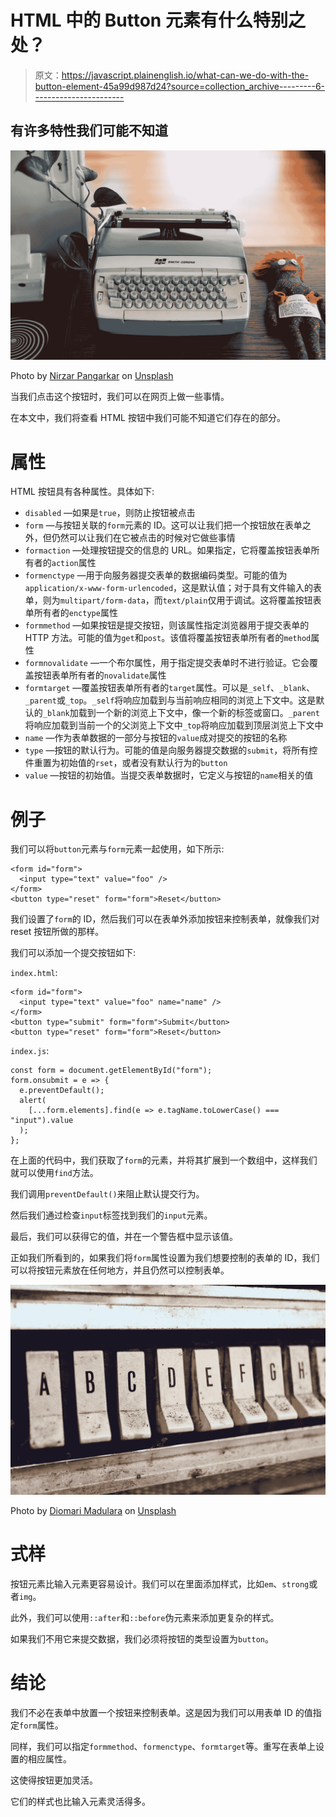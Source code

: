 # HTML 中的 Button 元素有什么特别之处？

> 原文：<https://javascript.plainenglish.io/what-can-we-do-with-the-button-element-45a99d987d24?source=collection_archive---------6----------------------->

## 有许多特性我们可能不知道

![](img/e75555084b23bd48697c3a5b649b3a1d.png)

Photo by [Nirzar Pangarkar](https://unsplash.com/@nirzar?utm_source=medium&utm_medium=referral) on [Unsplash](https://unsplash.com?utm_source=medium&utm_medium=referral)

当我们点击这个按钮时，我们可以在网页上做一些事情。

在本文中，我们将查看 HTML 按钮中我们可能不知道它们存在的部分。

# 属性

HTML 按钮具有各种属性。具体如下:

*   `disabled` —如果是`true`，则防止按钮被点击
*   `form` —与按钮关联的`form`元素的 ID。这可以让我们把一个按钮放在表单之外，但仍然可以让我们在它被点击的时候对它做些事情
*   `formaction` —处理按钮提交的信息的 URL。如果指定，它将覆盖按钮表单所有者的`action`属性
*   `formenctype` —用于向服务器提交表单的数据编码类型。可能的值为`application/x-www-form-urlencoded`，这是默认值；对于具有文件输入的表单，则为`multipart/form-data`，而`text/plain`仅用于调试。这将覆盖按钮表单所有者的`enctype`属性
*   `formmethod` —如果按钮是提交按钮，则该属性指定浏览器用于提交表单的 HTTP 方法。可能的值为`get`和`post`。该值将覆盖按钮表单所有者的`method`属性
*   `formnovalidate` —一个布尔属性，用于指定提交表单时不进行验证。它会覆盖按钮表单所有者的`novalidate`属性
*   `formtarget` —覆盖按钮表单所有者的`target`属性。可以是`_self`、`_blank`、`_parent`或`_top`。`_self`将响应加载到与当前响应相同的浏览上下文中。这是默认的`_blank`加载到一个新的浏览上下文中，像一个新的标签或窗口。`_parent`将响应加载到当前一个的父浏览上下文中`_top`将响应加载到顶层浏览上下文中
*   `name` —作为表单数据的一部分与按钮的`value`成对提交的按钮的名称
*   `type` —按钮的默认行为。可能的值是向服务器提交数据的`submit`，将所有控件重置为初始值的`rset`，或者没有默认行为的`button`
*   `value` —按钮的初始值。当提交表单数据时，它定义与按钮的`name`相关的值

# 例子

我们可以将`button`元素与`form`元素一起使用，如下所示:

```
<form id="form">
  <input type="text" value="foo" />
</form>
<button type="reset" form="form">Reset</button>
```

我们设置了`form`的 ID，然后我们可以在表单外添加按钮来控制表单，就像我们对 reset 按钮所做的那样。

我们可以添加一个提交按钮如下:

`index.html`:

```
<form id="form">
  <input type="text" value="foo" name="name" />
</form>
<button type="submit" form="form">Submit</button>
<button type="reset" form="form">Reset</button>
```

`index.js`:

```
const form = document.getElementById("form");
form.onsubmit = e => {
  e.preventDefault();
  alert(
    [...form.elements].find(e => e.tagName.toLowerCase() === "input").value
  );
};
```

在上面的代码中，我们获取了`form`的元素，并将其扩展到一个数组中，这样我们就可以使用`find`方法。

我们调用`preventDefault()`来阻止默认提交行为。

然后我们通过检查`input`标签找到我们的`input`元素。

最后，我们可以获得它的值，并在一个警告框中显示该值。

正如我们所看到的，如果我们将`form`属性设置为我们想要控制的表单的 ID，我们可以将按钮元素放在任何地方，并且仍然可以控制表单。

![](img/0c1d477b42c57673f518fda781fe306c.png)

Photo by [Diomari Madulara](https://unsplash.com/@diomari?utm_source=medium&utm_medium=referral) on [Unsplash](https://unsplash.com?utm_source=medium&utm_medium=referral)

# 式样

按钮元素比输入元素更容易设计。我们可以在里面添加样式，比如`em`、`strong`或者`img`。

此外，我们可以使用`::after`和`::before`伪元素来添加更复杂的样式。

如果我们不用它来提交数据，我们必须将按钮的类型设置为`button`。

# 结论

我们不必在表单中放置一个按钮来控制表单。这是因为我们可以用表单 ID 的值指定`form`属性。

同样，我们可以指定`formmethod`、`formenctype`、`formtarget`等。重写在表单上设置的相应属性。

这使得按钮更加灵活。

它们的样式也比输入元素灵活得多。